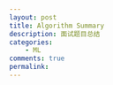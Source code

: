 ```yaml
---
layout: post
title: Algorithm Summary
description: 面试题目总结
categories:
    - ML
comments: true
permalink: 
---
```


